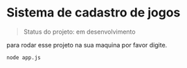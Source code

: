  <h1>Sistema de cadastro de jogos</h1>

 >Status do projeto: em desenvolvimento
>
para rodar esse projeto na sua maquina por favor digite.

```
node app.js
```
